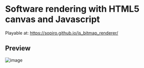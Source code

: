 # Software rendering with HTML5 canvas and Javascript

Playable at: https://sopiro.github.io/js_bitmap_renderer/

## Preview 
![image](.github/4bf380d.gif)
